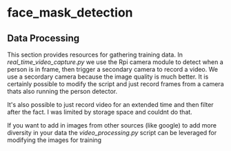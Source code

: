 # face_mask_detection

## Data Processing

This section provides resources for gathering training data. In _real_time_video_capture.py_ we use the Rpi camera module to detect when a person is in frame, then trigger a secondary camera to record a video. We use a secordary camera because the image quality is much better. It is certainly possible to modify the script and just record frames from a camera thats also running the person detector.

It's also possible to just record video for an extended time and then filter after the fact. I was limited by storage space and couldnt do that. 

If you want to add in images from other sources (like google) to add more diversity in your data the _video_processing.py_ script can be leveraged for modifying the images for training
